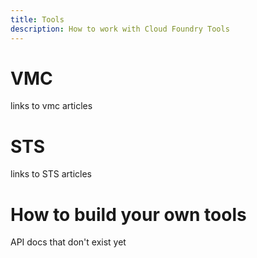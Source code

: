```yaml
---
title: Tools
description: How to work with Cloud Foundry Tools
---
```


# VMC

links to vmc articles

# STS

links to STS articles

# How to build your own tools

API docs that don't exist yet